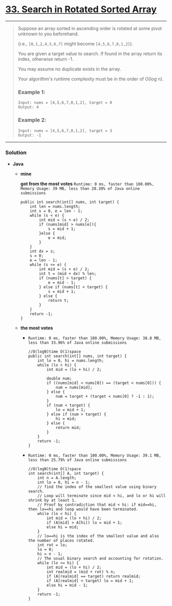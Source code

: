 # [33. Search in Rotated Sorted Array](https://leetcode.com/problems/search-in-rotated-sorted-array/)
---

> Suppose an array sorted in ascending order is rotated at some pivot unknown to you beforehand.
>
> (i.e., `[0,1,2,4,5,6,7]` might become `[4,5,6,7,0,1,2]`).
>
> You are given a target value to search. If found in the array return its index, otherwise return -1.
>
> You may assume no duplicate exists in the array.
>
> Your algorithm's runtime complexity must be in the order of O(log n).
>
> ### Example 1:
> ```
> Input: nums = [4,5,6,7,0,1,2], target = 0
> Output: 4
> ```
>
> ### Example 2:
> ```
> Input: nums = [4,5,6,7,0,1,2], target = 3
> Output: -1
> ```

---

### Solution
* **Java**
  * **mine**

    **got from the most votes** `Runtime: 0 ms, faster than 100.00%, Memory Usage: 39 MB, less than 28.30% of Java online submissions`
    ```
    public int search(int[] nums, int target) {
        int len = nums.length;
        int s = 0, e = len - 1;
        while (s < e) {
            int mid = (s + e) / 2;
            if (nums[mid] > nums[e]){
                s = mid + 1;
            }else {
                e = mid;
            }
        }
        int dx = s;
        s = 0;
        e = len - 1;
        while (s <= e) {
            int mid = (s + e) / 2;
            int t = (mid + dx) % len;
            if (nums[t] > target) {
                e = mid - 1;
            } else if (nums[t] < target) {
                s = mid + 1;
            } else {
                return t;
            }
        }
        return -1;
    }
    ```
    
  * **the most votes**
  
    * `Runtime: 0 ms, faster than 100.00%, Memory Usage: 38.8 MB, less than 33.96% of Java online submissions`
      ```
      //O(logN)time O(1)space
      public int search(int[] nums, int target) {
          int lo = 0, hi = nums.length;
          while (lo < hi) {
              int mid = (lo + hi) / 2;

              double num;
              if ((nums[mid] < nums[0]) == (target < nums[0])) {
                  num = nums[mid];
              } else {
                  num = target + (target < nums[0] ? -1 : 1);
              }
              if (num < target) {
                  lo = mid + 1;
              } else if (num > target) {
                  hi = mid;
              } else {
                  return mid;
              }
          }
          return -1;
      }
      ```
    
    * `Runtime: 0 ms, faster than 100.00%, Memory Usage: 39.1 MB, less than 25.79% of Java online submissions`
      ```
      //O(logN)time O(1)space
      int search(int[] A, int target) {
          int n = A.length;
          int lo = 0, hi = n - 1;
          // find the index of the smallest value using binary search.
          // Loop will terminate since mid < hi, and lo or hi will shrink by at least 1.
          // Proof by contradiction that mid < hi: if mid==hi, then lo==hi and loop would have been terminated.
          while (lo < hi) {
              int mid = (lo + hi) / 2;
              if (A[mid] > A[hi]) lo = mid + 1;
              else hi = mid;
          }
          // lo==hi is the index of the smallest value and also the number of places rotated.
          int rot = lo;
          lo = 0;
          hi = n - 1;
          // The usual binary search and accounting for rotation.
          while (lo <= hi) {
              int mid = (lo + hi) / 2;
              int realmid = (mid + rot) % n;
              if (A[realmid] == target) return realmid;
              if (A[realmid] < target) lo = mid + 1;
              else hi = mid - 1;
          }
          return -1;
      }
      ```
  
